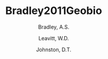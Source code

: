 ---
layout: publication
title: Bradley2011Geobio
category: journalpub
permalink: /publications/Bradley2011Geobio
author: 
 - Bradley, A.S. 
 - Leavitt, W.D. 
 - Johnston, D.T. 
pubtitle:  "Revisiting the dissimilatory sulfate reduction network"
journal: Geobiology 
volume: 9 
number: 5 
pages: 446-457 
year: 2011
publink:
---